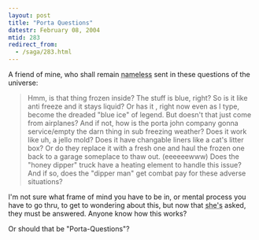 ```yaml
---
layout: post
title: "Porta Questions"
datestr: February 08, 2004
mtid: 283
redirect_from:
  - /saga/283.html
---
```


A friend of mine, who shall remain <acronym title="Rachelle">nameless</acronym> sent in these questions of the universe:

> Hmm, is that thing frozen inside? The stuff is blue, right? So is it like anti freeze and it stays liquid? Or has it , right now even as I type,  become the dreaded "blue ice" of legend. But doesn't that just come from airplanes? And if not, how is the porta john company gonna service/empty the darn thing in sub freezing weather? Does it work like uh, a  jello mold? Does it have changable liners like a cat's litter box? Or do they replace it with a fresh one and haul the frozen one back to a garage someplace to thaw out. (eeeeeewww) Does the "honey dipper" truck have a heating element to handle this issue? And if so, does the "dipper man" get combat pay for these adverse situations?

I'm not sure what frame of mind you have to be in, or mental process you have to go thru, to get to wondering about this, but now that <acronym title="Rachelle">she's</acronym> asked, they must be answered.  Anyone know how this works?

Or should that be "Porta-Questions"?
